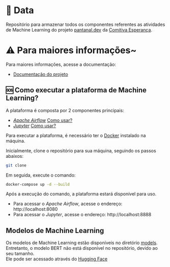 # 🎲 Data
Repositório para armazenar todos os componentes referentes as atividades de Machine Learning do projeto [pantanal.dev](<Pantanal.dev>) da [Comitiva Esperança](<https://github.com/comitivaesperanca>).

# ⚠ Para maiores informações~
Para maiores informações, acesse a documentação:
- [Documentação do projeto](<https://comitivaesperanca.github.io/Dados/>)

## 🆘 Como executar a plataforma de Machine Learning?
A plataforma é composta por 2 componentes principais:
- *[Apache Airflow](<https://airflow.apache.org/>)* [Como usar?](./airflow/README.md)
- *[Jupyter](<https://jupyter.org/>)* [Como usar?](./jupyter/README.md)

Para executar a plataforma, é necessário ter o [Docker](<https://www.docker.com/>) instalado na máquina. <br>

Inicialmente, clone o repositório para sua máquina, seguindo os passos abaixos:
```bash
git clone
```
Em seguida, execute o comando:
```bash
docker-compose up -d --build
```

Após a execução do comando, a plataforma estará disponível para uso. <br>
- Para acessar o *Apache Airflow*, acesse o endereço: http://localhost:8080
- Para acessar o *Jupyter*, acesse o endereço: http://localhost:8888

## Modelos de Machine Learning
Os modelos de Machine Learning estão disponíveis no diretório [models](./models).
Entretanto, o modelo BERT não está disponível no repositório, devido ao seu tamanho. <br>
Ele pode ser acessado através do [Hugging Face](https://huggingface.co/mfelipemota/comitivaesperanca-soja-model/tree/main)
